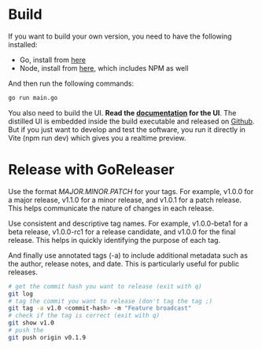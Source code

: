 # Build
If you want to build your own version, you need to have the following installed:
- Go, install from [here](https://golang.org/doc/install)
- Node, install from [here](https://nodejs.org), which includes NPM as well

And then run the following commands:
```bash
go run main.go
```

You also need to build the UI. **Read the [documentation](ui/README.md) for the UI**. The distilled UI is embedded inside the build executable and released on [Github](https://github.com/isuretpolos/AetherOneGo/releases/latest). But if you just want to develop and test the software, you run it directly in Vite (npm run dev) which gives you a realtime preview.

# Release with GoReleaser
Use the format *MAJOR.MINOR.PATCH* for your tags. For example, v1.0.0 for a major release, v1.1.0 for a minor release, and v1.0.1 for a patch release. This helps communicate the nature of changes in each release.

Use consistent and descriptive tag names. For example, v1.0.0-beta1 for a beta release, v1.0.0-rc1 for a release candidate, and v1.0.0 for the final release. This helps in quickly identifying the purpose of each tag.

And finally use annotated tags (-a) to include additional metadata such as the author, release notes, and date. This is particularly useful for public releases.

```bash
# get the commit hash you want to release (exit with q)
git log
# tag the commit you want to release (don't tag the tag ;)
git tag -a v1.0 <commit-hash> -m "Feature broadcast"
# check if the tag is correct (exit with q)
git show v1.0
# push the 
git push origin v0.1.9
```
